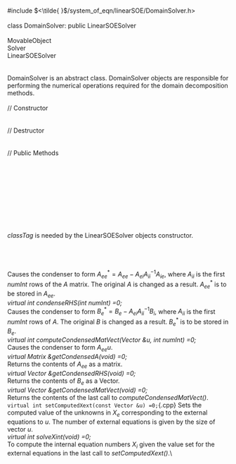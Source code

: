 \
\#include $<\tilde{ }$/system_of_eqn/linearSOE/DomainSolver.h$>$\
\
class DomainSolver: public LinearSOESolver\
\
MovableObject\
Solver\
LinearSOESolver\
\
\
DomainSolver is an abstract class. DomainSolver objects are responsible
for performing the numerical operations required for the domain
decomposition methods.\
\
// Constructor\
\
\
// Destructor\
\
\
// Public Methods\
\
\
\
\
\
\
\
\
\
\
*classTag* is needed by the LinearSOESolver objects constructor.\
\
\
\
\
Causes the condenser to form
$A_{ee}^* = A_{ee} -A_{ei} A_{ii}^{-1} A_{ie}$, where $A_{ii}$ is the
first *numInt* rows of the $A$ matrix. The original $A$ is changed as a
result. $A_{ee}^*$ is to be stored in $A_{ee}$.\
*virtual int condenseRHS(int numInt) =0;*\
Causes the condenser to form $B_e^* = B_e - A_{ei} A_{ii}^{-1} B_i$,
where $A_{ii}$ is the first *numInt* rows of $A$. The original $B$ is
changed as a result. $B_e^*$ is to be stored in $B_e$.\
*virtual int computeCondensedMatVect(Vector &u, int numInt) =0;*\
Causes the condenser to form $A_{ee} u$.\
*virtual Matrix &getCondensedA(void) =0;*\
Returns the contents of $A_{ee}$ as a matrix.\
*virtual Vector &getCondensedRHS(void) =0;*\
Returns the contents of $B_e$ as a Vector.\
*virtual Vector &getCondensedMatVect(void) =0;*\
Returns the contents of the last call to *computeCondensedMatVect()*.\
`virtual int setComputedXext(const Vector &u) =0;`{.cpp}
Sets the computed value of the unknowns in $X_e$ corresponding to the
external equations to *u*. The number of external equations is given by
the size of vector $u$.\
*virtual int solveXint(void) =0;*\
To compute the internal equation numbers $X_i$ given the value set for
the external equations in the last call to *setComputedXext()*.\
